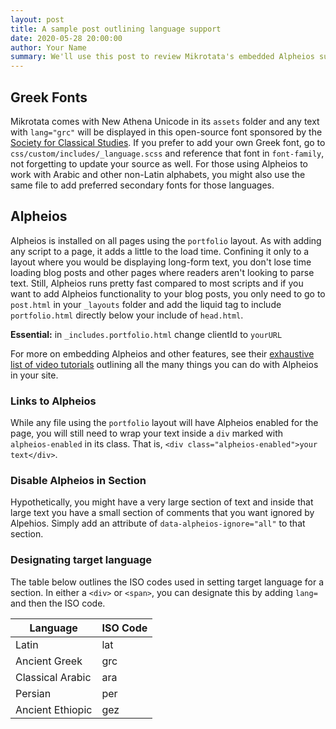 ```yaml
---
layout: post
title: A sample post outlining language support
date: 2020-05-28 20:00:00
author: Your Name
summary: We'll use this post to review Mikrotata's embedded Alpheios support...
---
```


## Greek Fonts

Mikrotata comes with New Athena Unicode in its `assets` folder and any text with `lang="grc"` will be displayed in this open-source font sponsored by the [Society for Classical Studies](https://classicalstudies.org/publications-and-research/nau-download). If you prefer to add your own Greek font, go to `css/custom/includes/_language.scss` and reference that font in `font-family`, not forgetting to update your source as well. For those using Alpheios to work with Arabic and other non-Latin alphabets, you might also use the same file to add preferred secondary fonts for those languages.

## Alpheios

Alpheios is installed on all pages using the `portfolio` layout. As with adding any script to a page, it adds a little to the load time. Confining it only to a layout where you would be displaying long-form text, you don't lose time loading blog posts and other pages where readers aren't looking to parse text. Still, Alpheios runs pretty fast compared to most scripts and if you want to add Alpheios functionality to your blog posts, you only need to go to `post.html` in your `_layouts` folder and add the liquid tag to include `portfolio.html` directly below your include of `head.html`.

**Essential:** in `_includes.portfolio.html` change clientId to `yourURL`

For more on embedding Alpheios and other features, see their [exhaustive list of video tutorials](https://alpheios.net/pages/tutorials/) outlining all the many things you can do with Alpheios in your site.

### Links to Alpheios

While any file using the `portfolio` layout will have Alpheios enabled for the page, you will still need to wrap your text inside a `div` marked with `alpheios-enabled` in its class. That is, `<div class="alpheios-enabled">your text</div>`.

### Disable Alpheios in Section

Hypothetically, you might have a very large section of text and inside that large text you have a small section of comments that you want ignored by Alpehios. Simply add an attribute of
`data-alpheios-ignore="all"` to that section.

### Designating target language

The table below outlines the ISO codes used in setting target language for a section. In either a `<div>` or `<span>`, you can designate this by adding `lang=` and then the ISO code.

<table class="table table-striped">
  <thead>
    <tr>
      <th scope="col">Language</th>
      <th scope="col">ISO Code</th>
    </tr>
  </thead>
  <tbody>
    <tr>
      <td>Latin</td>
      <td>lat</td>
    <tr>
    <tr>
      <td>Ancient Greek</td>
      <td>grc</td>
    <tr>
    <tr>
      <td>Classical Arabic</td>
      <td>ara</td>
    <tr>
    <tr>
      <td>Persian</td>
      <td>per</td>
    <tr>
    <tr>
      <td>Ancient Ethiopic</td>
      <td>gez</td>
    <tr>
